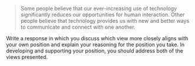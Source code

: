 > Some people believe that our ever-increasing use of technology significantly reduces our opportunities for human interaction. Other people believe that technology provides us with new and better ways to communicate and connect with one another.

Write a response in which you discuss which view more closely aligns with your own position and explain your reasoning for the position you take. In developing and supporting your position, you should address both of the views presented.